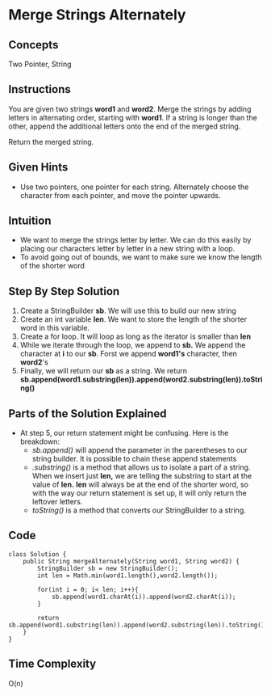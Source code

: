 # Merge Strings Alternately

## Concepts
Two Pointer, String

## Instructions
You are given two strings **word1** and **word2**. Merge the strings by adding letters in alternating order, starting with **word1**. If a string is longer than the other, append the additional letters onto the end of the merged string.

Return the merged string.

## Given Hints
- Use two pointers, one pointer for each string. Alternately choose the character from each pointer, and move the pointer upwards.

## Intuition
- We want to merge the strings letter by letter. We can do this easily by placing our characters letter by letter in a new string with a loop.
- To avoid going out of bounds, we want to make sure we know the length of the shorter word

## Step By Step Solution
1. Create a StringBuilder **sb**. We will use this to build our new string
2. Create an int variable **len**. We want to store the length of the shorter word in this variable.
3. Create a for loop. It will loop as long as the iterator is smaller than **len**
4. While we iterate through the loop, we append to **sb.** We append the character at **i** to our **sb**. Forst we append **word1's** character, then **word2**'s
5. Finally, we will return our **sb** as a string. We return **sb.append(word1.substring(len)).append(word2.substring(len)).toString()**


## Parts of the Solution Explained
- At step 5, our return statement might be confusing. Here is the breakdown:
  *  _sb.append()_ will append the parameter in the parentheses to our string builder. It is possible to chain these append statements
  *  _.substring()_ is a method that allows us to isolate a part of a string. When we insert just **len,** we are telling the substring to start at the value of **len.** **len** will always be at the end of the shorter word, so with the way our return statement is set up, it will only return the leftover letters.
  *  _toString()_ is a method that converts our StringBuilder to a string. 


## Code
```
class Solution {
    public String mergeAlternately(String word1, String word2) {
        StringBuilder sb = new StringBuilder();
        int len = Math.min(word1.length(),word2.length());

        for(int i = 0; i< len; i++){
            sb.append(word1.charAt(i)).append(word2.charAt(i));
        }

        return sb.append(word1.substring(len)).append(word2.substring(len)).toString();
    }
}

```


## Time Complexity
O(n)
